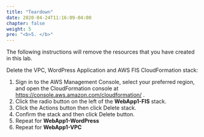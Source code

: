 ```yaml
---
title: "Teardown"
date: 2020-04-24T11:16:09-04:00
chapter: false
weight: 5
pre: "<b>5. </b>"
---
```


The following instructions will remove the resources that you have created in this lab.

Delete the VPC, WordPress Application and AWS FIS CloudFormation stack:

1. Sign in to the AWS Management Console, select your preferred region, and open the CloudFormation console at https://console.aws.amazon.com/cloudformation/ .
2. Click the radio button on the left of the **WebApp1-FIS** stack.
4. Click the Actions button then click Delete stack.
6. Confirm the stack and then click Delete button.
7. Repeat for **WebApp1-WordPress**
8. Repeat for **WebApp1-VPC** 



